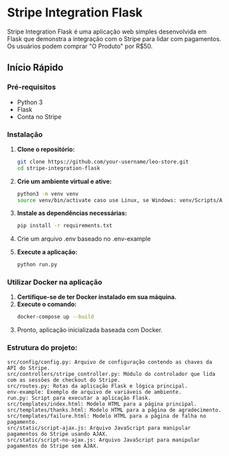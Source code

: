 # Stripe Integration Flask

Stripe Integration Flask é uma aplicação web simples desenvolvida em Flask que demonstra a integração com o Stripe para lidar com pagamentos. Os usuários podem comprar "O Produto" por R$50.

## Início Rápido

### Pré-requisitos

- Python 3
- Flask
- Conta no Stripe

### Instalação

1. **Clone o repositório:**

   ```bash
   git clone https://github.com/your-username/leo-store.git
   cd stripe-integration-flask
   ```
2. **Crie um ambiente virtual e ative:**
   ```bash
   python3 -m venv venv
   source venv/bin/activate caso use Linux, se Windows: venv/Scripts/Activate
    ```
3. **Instale as dependências necessárias:**
   ```bash
   pip install -r requirements.txt
   ```
4. Crie um arquivo .env baseado no .env-example

5. **Execute a aplicação:**
   ```bash
   python run.py
    ```
### Utilizar Docker na aplicação
1. **Certifique-se de ter Docker instalado em sua máquina.**
2. **Execute o comando:**
   ```bash
   docker-compose up --build
   ```
3. Pronto, aplicação inicializada baseada com Docker.

### Estrutura do projeto:
    src/config/config.py: Arquivo de configuração contendo as chaves da API do Stripe.
    src/controllers/stripe_controller.py: Módulo do controlador que lida com as sessões de checkout do Stripe.
    src/routes.py: Rotas da aplicação Flask e lógica principal.
    env-example: Exemplo de arquivo de variáveis de ambiente.
    run.py: Script para executar a aplicação Flask.
    src/templates/index.html: Modelo HTML para a página principal.
    src/templates/thanks.html: Modelo HTML para a página de agradecimento.
    src/templates/failure.html: Modelo HTML para a página de falha no pagamento.
    src/static/script-ajax.js: Arquivo JavaScript para manipular pagamentos do Stripe usando AJAX.
    src/static/script-no-ajax.js: Arquivo JavaScript para manipular pagamentos do Stripe sem AJAX.
